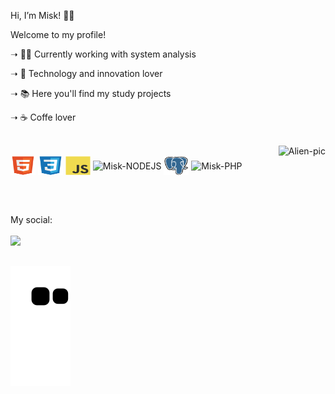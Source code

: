 Hi, I’m Misk! 🙋‍♂️

Welcome to my profile!

➝ 👨‍💻 Currently working with system analysis

➝ 💙 Technology and innovation lover

➝ 📚 Here you'll find my study projects

➝ ☕ Coffe lover

<br/>
<img align="right"  alt="Alien-pic" height="150" style=""border-radius:60px" src="https://cdn.discordapp.com/attachments/948315306793787498/1034631516346650634/Alien.gif">
<br/>

<div style="display: inline_block">
  <img align="center" alt="Misk-HTML" height="30" width="40" src="https://raw.githubusercontent.com/devicons/devicon/master/icons/html5/html5-original.svg">
  <img align="center" alt="Misk-CSS" height="30" width="40" src="https://raw.githubusercontent.com/devicons/devicon/master/icons/css3/css3-original.svg">
  <img align="center" alt="Misk-JS" height="30" width="40" src="https://raw.githubusercontent.com/devicons/devicon/master/icons/javascript/javascript-original.svg">
  <img align="center" alt="Misk-NODEJS" height="30" width="105" src="https://img.shields.io/badge/Node.js-43853D?style=for-the-badge&logo=node.js&logoColor=white">
  <img align="center" alt="Misk-PostgreeSQL" height="30" width="40" src="https://raw.githubusercontent.com/devicons/devicon/master/icons/postgresql/postgresql-original.svg">
  <img align="center" alt="Misk-PHP" height="50" width="60" src="https://cdn.jsdelivr.net/gh/devicons/devicon/icons/php/php-plain.svg">
  
</div>

<br/>
<br/>

##

<div>
My social:
<br/>
<br/>
<a href="https://www.linkedin.com/in/pedro-henrique-miskulin-de-toledo/" target="_blank"><img src="https://img.shields.io/badge/-LinkedIn-%230077B5?style=for-the-badge&logo=linkedin&logoColor=white" target="_blank"></a> 
</div>

##


![Snake animation](https://github.com/rafaballerini/rafaballerini/blob/output/github-contribution-grid-snake.svg)


